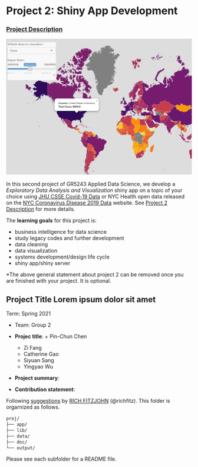 # Project 2: Shiny App Development

### [Project Description](doc/project2_desc.md)

![screenshot](doc/figs/map.jpg)

In this second project of GR5243 Applied Data Science, we develop a *Exploratory Data Analysis and Visualization* shiny app on a topic of your choice using [JHU CSSE Covid-19 Data](https://github.com/CSSEGISandData/COVID-19) or NYC Health open data released on the [NYC Coronavirus Disease 2019 Data](https://github.com/nychealth/coronavirus-data) website. See [Project 2 Description](doc/project2_desc.md) for more details.  

The **learning goals** for this project is:

- business intelligence for data science
- study legacy codes and further development
- data cleaning
- data visualization
- systems development/design life cycle
- shiny app/shiny server

*The above general statement about project 2 can be removed once you are finished with your project. It is optional.

## Project Title Lorem ipsum dolor sit amet
Term: Spring 2021

+ Team: Group 2
+ **Projec title**: 
        + Pin-Chun Chen
	+ Zi Fang
	+ Catherine Gao
	+ Siyuan Sang
	+ Yingyao Wu

+ **Project summary**: 

+ **Contribution statement**: 

Following [suggestions](http://nicercode.github.io/blog/2013-04-05-projects/) by [RICH FITZJOHN](http://nicercode.github.io/about/#Team) (@richfitz). This folder is orgarnized as follows.

```
proj/
├── app/
├── lib/
├── data/
├── doc/
└── output/
```

Please see each subfolder for a README file.


